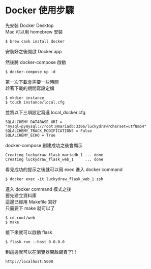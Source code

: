 # Docker 使用步驟


先安裝 Docker Desktop  
Mac 可以用 homebrew 安裝
```
$ brew cask install docker
```
安裝好之後開啟 Docker.app

然後將 docker-compose 啟動
```
$ docker-compose up -d
```

第一次下載會需要一些時間  
趁著下載的期間寫設定檔
```
$ mkdier instance
$ touch instance/local.cfg
```

並將以下三項設定寫進 local_docker.cfg
```
SQLALCHEMY_DATABASE_URI = "mysql+pymysql://root:@mariadb:3306/luckydraw?charset=utf8mb4"
SQLALCHEMY_TRACK_MODIFICATIONS = False
SQLALCHEMY_ECHO = True
```


docker-compose 創建成功之後會顯示
```
Creating luckydraw_flask_mariadb_1 ... done
Creating luckydraw_flask_web_1     ... done
```

看見成功的提示之後就可以用 exec 進入 docker command
```
$ docker exec -it luckydraw_flask_web_1 zsh
```

進入 docker command 模式之後  
要先建立資料庫  
這邊已經用 Makefile 寫好  
只需要下 make 就可以了
```
$ cd root/web
$ make
```

接下來就可以啟動 flask
```
$ flask run --host 0.0.0.0
```

到這邊就可以在瀏覽器開啟網頁了!!!
```
http://localhost:5000
```

